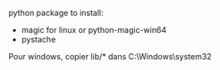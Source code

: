 python package to install:
- magic for linux or python-magic-win64
- pystache


Pour windows, copier lib/* dans C:\Windows\system32